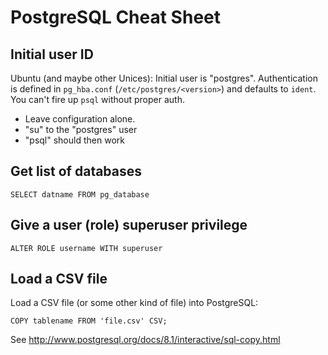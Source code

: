 # PostgreSQL Cheat Sheet

## Initial user ID

Ubuntu (and maybe other Unices): Initial user is "postgres". Authentication
is defined in `pg_hba.conf` (`/etc/postgres/<version>`) and defaults to
`ident`. You can't fire up `psql` without proper auth.

* Leave configuration alone.
* "su" to the "postgres" user
* "psql" should then work

## Get list of databases

    SELECT datname FROM pg_database

## Give a user (role) superuser privilege

    ALTER ROLE username WITH superuser

## Load a CSV file

Load a CSV file (or some other kind of file) into PostgreSQL:

    COPY tablename FROM 'file.csv' CSV;

See <http://www.postgresql.org/docs/8.1/interactive/sql-copy.html>

